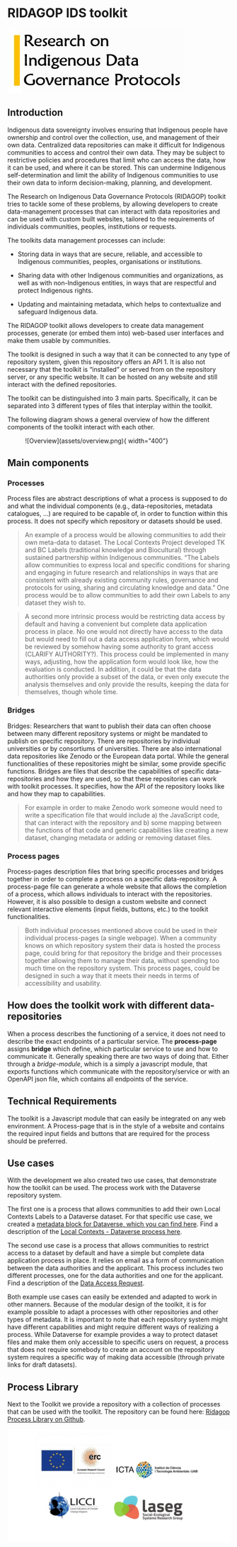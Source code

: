 # RIDAGOP IDS toolkit

![](assets/RIDAGOP-LOGO.jpg)
 
## Introduction

Indigenous data sovereignty involves ensuring that Indigenous people have ownership and control over the collection, use, and management of their own data. Centralized data repositories can make it difficult for Indigenous communities to access and control their own data. They may be subject to restrictive policies and procedures that limit who can access the data, how it can be used, and where it can be stored. This can undermine Indigenous self-determination and limit the ability of Indigenous communities to use their own data to inform decision-making, planning, and development. 

The Research on Indigenous Data Governance Protocols (RIDAGOP) toolkit tries to tackle some of these problems, by allowing developers to create data-management processes that can interact with data repositories and can be used with custom built websites, tailored to the requirements of individuals communities, peoples, institutions or requests.  

The toolkits data management processes can include: 

- Storing data in ways that are secure, reliable, and accessible to Indigenous communities, peoples, organisations or institutions.  

- Sharing data with other Indigenous communities and organizations, as well as with non-Indigenous entities, in ways that are respectful and protect Indigenous rights. 

- Updating and maintaining metadata, which helps to contextualize and safeguard Indigenous data. 

 

The RIDAGOP toolkit allows developers to create data management processes, generate (or embed them into) web-based user interfaces and make them usable by communities. 

The toolkit is designed in such a way that it can be connected to any type of repository system, given this repository offers an API 1. It is also not necessary that the toolkit is “installed” or served from on the repository server, or any specific website. It can be hosted on any website and still interact with the defined repositories. 

The toolkit can be distinguished into 3 main parts. Specifically, it can be separated into 3 different types of files that interplay within the toolkit. 

The following diagram shows a general overview of how the different components of the toolkit interact with each other. 

<figure markdown>
  ![Overview](assets/overview.png){ width="400"}
</figure>

## Main components

### Processes
Process files are abstract descriptions of what a process is supposed to do and what the individual components (e.g., data-repositories, metadata catalogues, ...) are required to be capable of, in order to function within this process. It does not specify which repository or datasets should be used.

> An example of a process would be allowing communities to add their own meta-data to dataset. The Local Contexts Project developed TK and BC Labels (traditional knowledge and Biocultural) through sustained partnership within Indigenous communities. “The Labels allow communities to express local and specific conditions for sharing and engaging in future research and relationships in ways that are consistent with already existing community rules, governance and protocols for using, sharing and circulating knowledge and data.” 
One process would be to allow communities to add their own Labels to any dataset they wish to. 

> A second more intrinsic process would be restricting data access by default and having a convenient but complete data application process in place. No one would not directly have access to the data but would need to fill out a data access application form, which would be reviewed by somehow having some authority to grant access (CLARIFY AUTHORITY?). This process could be implemented in many ways, adjusting, how the application form would look like, how the evaluation is conducted. In addition, it could be that the data authorities only provide a subset of the data, or even only execute the analysis themselves and only provide the results, keeping the data for themselves, though whole time.  

### Bridges

Bridges: Researchers that want to publish their data can often choose between many different repository systems or might be mandated to publish on specific repository. There are repositories by individual universities or by consortiums of universities. There are also international data repositories like Zenodo or the European data portal. While the general functionalities of these repositories might be similar, some provide specific functions. Bridges are files that describe the capabilities of specific data-repositories and how they are used, so that these repositories can work with toolkit processes. It specifies, how the API of the repository looks like and how they map to capabilities. 

> For example in order to make Zenodo work someone would need to write a specification file that would include a) the JavaScript code, that can interact with the repository and b) some mapping between the functions of that code and generic capabilities like creating a new dataset, changing metadata or adding or removing dataset files.  

### Process pages

Process-pages description files that bring specific processes and bridges together in order to complete a process on a specific data-repository. A process-page file can generate a whole website that allows the completion of a process, which allows individuals to interact with the repositories. However, it is also possible to design a custom website and connect relevant interactive elements (input fields, buttons, etc.) to the toolkit functionalities. 

> Both individual processes mentioned above could be used in their individual process-pages (a single webpage). When a community knows on which repository system their data is hosted the process page, could bring for that repository the bridge and their processes together allowing them to manage their data, without spending too much time on the repository system. This process pages, could be designed in such a way that it meets their needs in terms of accessibility and usability. 

## How does the toolkit work with different data-repositories

When a process describes the functioning of a service, it does not need to describe
the exact endpoints of a particular service. 
The **process-page** assigns **bridge** which define, which particular service to use and how to communicate it.
Generally speaking there are two ways of doing that. Either through a *bridge-module*, which is a simply a javascript module, 
that exports functions which communicate with the repository/service or with an OpenAPI json file, which
contains all endpoints of the service.

## Technical Requirements

The toolkit is a Javascript module that can easily be integrated on any web environment. 
A Process-page that is in the style of a website and contains the required input fields and buttons that are required for the process should be preferred.   

## Use cases

With the development we also created two use cases, that demonstrate how the toolkit can be used.
The process work with the Dataverse repository system.

The first one is a process that allows communities to add their own Local Contexts Labels to a Dataverse dataset.
For that specific use case, we created a [metadata block for Dataverse, which you can find here](https://github.com/RIDAGOP-IDS-Toolkit/tklabel/blob/main/localcontexts_dv_metadatablock.csv).
Find a description of the [Local Contexts - Dataverse process here](examples/example_lc_hub_labels). 

The second use case is a process that allows communities to restrict access to a dataset by default and have a simple but complete data application process in place.
It relies on email as a form of communication between the data authorities and the applicant. This process includes two different processes, one for the data authorities and one for the applicant. 
Find a description of the [Data Access Request](examples/example_data_access_request). 

Both example use cases can easily be extended and adapted to work in other manners. 
Because of the modular design of the toolkit, it is for example possible to adapt a processes with other repositories and other types of metadata.
It is important to note that each repository system might have different capabilities and might require different ways of realizing a process.
While Dataverse for example provides a way to protect dataset files and make them only accessible to specific users on request, 
a process that does not require somebody to create an account on the repository system requires a specific way of making data accessible (through private links for draft datasets).

## Process Library

Next to the Toolkit we provide a repository with a collection of processes that can be used with the toolkit.
The repository can be found here:
[Ridagop Process Library on Github](https://github.com/RIDAGOP-IDS-Toolkit/process-library).


![](assets/LOGO-4-1024x511.jpg)

